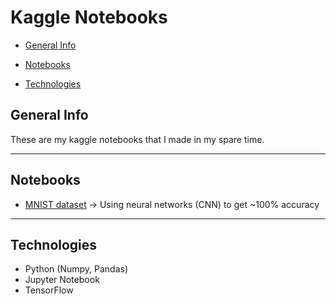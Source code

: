 # Kaggle Notebooks

- [General Info](#General-Info)

- [Notebooks](#Notebooks)

- [Technologies](#Technologies)

## General Info

These are my kaggle notebooks that I made in my spare time.

---

## Notebooks

- [MNIST dataset](#https://www.kaggle.com/jedrzejdudzicz/mnist-dataset-100) -> Using neural networks (CNN) to get ~100% accuracy

--- 

## Technologies

- Python (Numpy, Pandas)
- Jupyter Notebook
- TensorFlow

